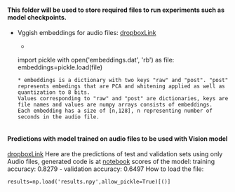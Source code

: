 #### This folder will be used to store required files to run experiments such as model checkpoints.

* Vggish embeddings for audio files:
[dropboxLink](https://www.dropbox.com/s/yigijs122togfk4/embeddings.dat?dl=1)

    * ```python3
    import pickle
    with open('embeddings.dat', 'rb') as file:
        embeddings=pickle.load(file)
    ```
    * embeddings is a dictionary with two keys "raw" and "post". "post" represents embedings that are PCA and whitening applied as well as quantization to 8 bits.
    Values corresponding to "raw" and "post" are dictionaries, keys are file names and values are numpy arrays consists of embeddings.
    Each embedding has a size of [n,128], n representing number of seconds in the audio file.


#### Predictions with model trained on audio files to be used with Vision model
[dropboxLink](https://www.dropbox.com/s/6pt1xmndxpjipwj/results.npy?dl=1)
Here are the predictions of test and validation sets using only Audio files, generated code is at [notebook](https://github.com/Yunhua468/Audio-Visual-Emotion-and-Sentiment-Research/blob/master/Notebooks/EnisBerk/YunhuaExp.ipynb)
scores of the model: training accuracy: 0.8279 - validation accuracy: 0.6497 
How to load the file: 
```python3
results=np.load('results.npy',allow_pickle=True)[()]
```
